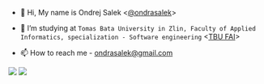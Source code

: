 - 👋 Hi, My name is Ondrej Salek <[@ondrasalek](https://github.com/ondrasalek)>
<!-- - 👀 I’m interested in `Web applications, Multiplatform programming...` -->
- 🌱 I’m studying at `Tomas Bata University in Zlin, Faculty of Applied Informatics, specialization - Software engineering` <[TBU FAI](https://fai.utb.cz/en/)>
<!---- 
🌱 I’m currently learning `Python` & `JS`
- 💞️ I’m looking to collaborate on `Frontend WEB Applications...`
  --->
- 📫 How to reach me - <a href="mailto:ondrasalek@gmail.com">ondrasalek@gmail.com</a>

![](https://komarev.com/ghpvc/?username=ondrasalek&color=blue&style=plastic&label=Profile+View)
![](https://hit.yhype.me/github/profile?user_id=57462486)

<!---
ondrasalek/ondrasalek is a ✨ special ✨ repository because its `README.md` (this file) appears on your GitHub profile.
You can click the Preview link to take a look at your changes.
--->
